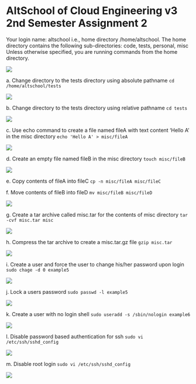 # AltSchool  of Cloud Engineering v3 2nd Semester Assignment 2
Your login name: altschool i.e., home directory /home/altschool. The home directory contains the following sub-directories: code, tests, personal, misc Unless otherwise specified, you are running commands from the home directory.


![](https://paper-attachments.dropboxusercontent.com/s_B2BF6F62568579E185820427417EF63BD418D901F1C2D03E9144F8D263835CC8_1707695973966_2024-02-12+00_58_40-AltSchool+of+Cloud+Engineering+v3+2nd+Semester+Assignment+2++Dropbox+Paper.png)


a. Change directory to the tests directory using absolute pathname
`cd /home/altschool/tests`

![](https://paper-attachments.dropboxusercontent.com/s_B2BF6F62568579E185820427417EF63BD418D901F1C2D03E9144F8D263835CC8_1707696073642_2024-02-12+01_00_36-AltSchool+of+Cloud+Engineering+v3+2nd+Semester+Assignment+2++Dropbox+Paper.png)


b. Change directory to the tests directory using relative pathname
`cd tests`

![](https://paper-attachments.dropboxusercontent.com/s_B2BF6F62568579E185820427417EF63BD418D901F1C2D03E9144F8D263835CC8_1707696197470_2024-02-12+01_02_49-AltSchool+of+Cloud+Engineering+v3+2nd+Semester+Assignment+2++Dropbox+Paper.png)


c. Use echo command to create a file named fileA with text content ‘Hello A’ in the misc directory
 `echo 'Hello A' > misc/fileA`

![](https://paper-attachments.dropboxusercontent.com/s_B2BF6F62568579E185820427417EF63BD418D901F1C2D03E9144F8D263835CC8_1707696359909_2024-02-12+01_05_31-AltSchool+of+Cloud+Engineering+v3+2nd+Semester+Assignment+2++Dropbox+Paper.png)


d. Create an empty file named fileB in the misc directory
`touch misc/fileB`

![](https://paper-attachments.dropboxusercontent.com/s_B2BF6F62568579E185820427417EF63BD418D901F1C2D03E9144F8D263835CC8_1707696612003_2024-02-12+01_09_06-AltSchool+of+Cloud+Engineering+v3+2nd+Semester+Assignment+2++Dropbox+Paper.png)


e. Copy contents of fileA into fileC
`cp -n misc/fileA misc/fileC`

f. Move contents of fileB into fileD
 `mv misc/fileB misc/fileD`

![](https://paper-attachments.dropboxusercontent.com/s_B2BF6F62568579E185820427417EF63BD418D901F1C2D03E9144F8D263835CC8_1707696772762_2024-02-12+01_12_17-AltSchool+of+Cloud+Engineering+v3+2nd+Semester+Assignment+2++Dropbox+Paper.png)


 g. Create a tar archive called misc.tar for the contents of misc directory
 `tar -cvf misc.tar misc`

![](https://paper-attachments.dropboxusercontent.com/s_B2BF6F62568579E185820427417EF63BD418D901F1C2D03E9144F8D263835CC8_1707697061472_2024-02-12+01_17_18-AltSchool+of+Cloud+Engineering+v3+2nd+Semester+Assignment+2++Dropbox+Paper.png)


h. Compress the tar archive to create a misc.tar.gz file
`gzip misc.tar`

![](https://paper-attachments.dropboxusercontent.com/s_B2BF6F62568579E185820427417EF63BD418D901F1C2D03E9144F8D263835CC8_1707697382446_2024-02-12+01_22_17-AltSchool+of+Cloud+Engineering+v3+2nd+Semester+Assignment+2++Dropbox+Paper.png)


i. Create a user and force the user to change his/her password upon login
`sudo chage -d 0 example5`

![](https://paper-attachments.dropboxusercontent.com/s_B2BF6F62568579E185820427417EF63BD418D901F1C2D03E9144F8D263835CC8_1707697499123_2024-02-12+01_24_24-AltSchool+of+Cloud+Engineering+v3+2nd+Semester+Assignment+2++Dropbox+Paper.png)


j. Lock a users password
`sudo passwd -l example5`

![](https://paper-attachments.dropboxusercontent.com/s_B2BF6F62568579E185820427417EF63BD418D901F1C2D03E9144F8D263835CC8_1707697593829_2024-02-12+01_26_00-AltSchool+of+Cloud+Engineering+v3+2nd+Semester+Assignment+2++Dropbox+Paper.png)


k. Create a user with no login shell
`sudo useradd -s /sbin/nologin example6`

![](https://paper-attachments.dropboxusercontent.com/s_B2BF6F62568579E185820427417EF63BD418D901F1C2D03E9144F8D263835CC8_1707697678741_2024-02-12+01_27_31-AltSchool+of+Cloud+Engineering+v3+2nd+Semester+Assignment+2++Dropbox+Paper.png)


l. Disable password based authentication for ssh
`sudo vi /etc/ssh/sshd_config`

![](https://paper-attachments.dropboxusercontent.com/s_B2BF6F62568579E185820427417EF63BD418D901F1C2D03E9144F8D263835CC8_1707697755709_2024-02-12+00_48_32-Alt-School-Cloud-Assignments_Live-Class-Exercise_Cloud-Linux-Assignments+at+mast.png)


m. Disable root login
`sudo vi /etc/ssh/sshd_config`

![](https://paper-attachments.dropboxusercontent.com/s_B2BF6F62568579E185820427417EF63BD418D901F1C2D03E9144F8D263835CC8_1707697780985_2024-02-12+00_51_27-Alt-School-Cloud-Assignments_Live-Class-Exercise_Cloud-Linux-Assignments+at+mast.png)


